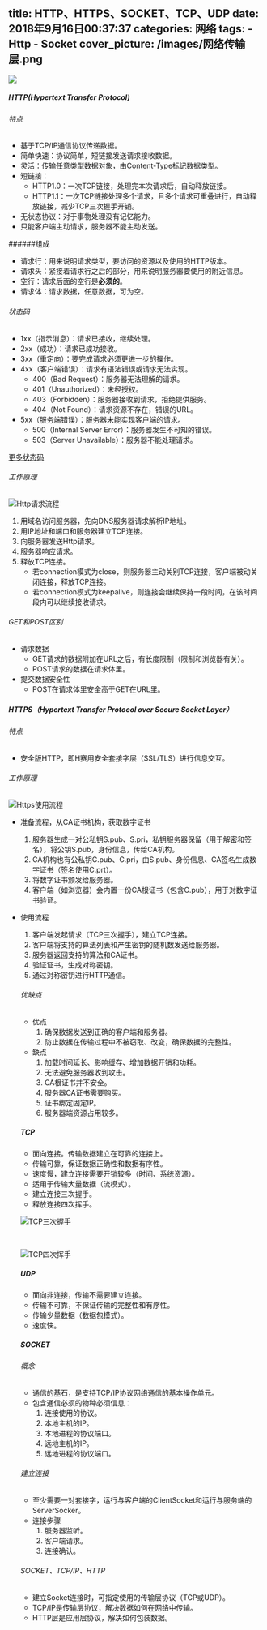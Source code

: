 title:  HTTP、HTTPS、SOCKET、TCP、UDP
date: 2018年9月16日00:37:37
categories: 网络
tags: 
	 - Http
	 - Socket
cover_picture: /images/网络传输层.png
---

![](https://upload-images.jianshu.io/upload_images/2088926-9234c2666a6a38af.png?imageMogr2/auto-orient/strip%7CimageView2/2/w/1240)

##### HTTP(Hypertext Transfer  Protocol)

###### 特点

- 基于TCP/IP通信协议传递数据。
- 简单快速：协议简单，短链接发送请求接收数据。
- 灵活：传输任意类型数据对象，由Content-Type标记数据类型。
- 短链接：
  - HTTP1.0：一次TCP链接，处理完本次请求后，自动释放链接。
  - HTTP1.1：一次TCP链接处理多个请求，且多个请求可重叠进行，自动释放链接，减少TCP三次握手开销。
- 无状态协议：对于事物处理没有记忆能力。
- 只能客户端主动请求，服务器不能主动发送。

######组成

- 请求行：用来说明请求类型，要访问的资源以及使用的HTTP版本。
- 请求头：紧接着请求行之后的部分，用来说明服务器要使用的附近信息。
- 空行：请求后面的空行是**必须的**。
- 请求体：请求数据，任意数据，可为空。

###### 状态码

- 1xx（指示消息）：请求已接收，继续处理。
- 2xx（成功）：请求已成功接收。
- 3xx（重定向）：要完成请求必须更进一步的操作。
- 4xx（客户端错误）：请求有语法错误或请求无法实现。
  - 400（Bad Request）：服务器无法理解的请求。
  - 401（Unauthorized）：未经授权。
  - 403（Forbidden）：服务器接收到请求，拒绝提供服务。
  - 404（Not Found）：请求资源不存在，错误的URL。
- 5xx（服务端错误）：服务器未能实现客户端的请求。
  - 500（Internal Server Error）：服务器发生不可知的错误。
  - 503（Server Unavailable）：服务器不能处理请求。

[更多状态码](http://www.runoob.com/http/http-status-codes.html)

###### 工作原理

![Http请求流程](https://upload-images.jianshu.io/upload_images/2088926-4bd1e598b150b219.png?imageMogr2/auto-orient/strip%7CimageView2/2/w/1240)

1. 用域名访问服务器，先向DNS服务器请求解析IP地址。
2. 用IP地址和端口和服务器建立TCP连接。
3. 向服务器发送Http请求。
4. 服务器响应请求。
5. 释放TCP连接。
   - 若connection模式为close，则服务器主动关别TCP连接，客户端被动关闭连接，释放TCP连接。
   - 若connection模式为keepalive，则连接会继续保持一段时间，在该时间段内可以继续接收请求。

###### GET和POST区别

- 请求数据
  - GET请求的数据附加在URL之后，有长度限制（限制和浏览器有关）。
  - POST请求的数据在请求体里。
- 提交数据安全性
  - POST在请求体里安全高于GET在URL里。

##### HTTPS（Hypertext Transfer Protocol over Secure Socket Layer）

###### 特点

- 安全版HTTP，即H赛用安全套接字层（SSL/TLS）进行信息交互。

###### 工作原理

![Https使用流程](https://upload-images.jianshu.io/upload_images/2088926-391d8f3c29e19102.png?imageMogr2/auto-orient/strip%7CimageView2/2/w/1240)

- 准备流程，从CA证书机构，获取数字证书

   1. 服务器生成一对公私钥S.pub、S.pri，私钥服务器保留（用于解密和签名），将公钥S.pub，身份信息，传给CA机构。
   2. CA机构也有公私钥C.pub、C.pri，由S.pub、身份信息、CA签名生成数字证书（签名使用C.prt）。
   3. 将数字证书颁发给服务器。
   4. 客户端（如浏览器）会内置一份CA根证书（包含C.pub），用于对数字证书验证。

- 使用流程

   1. 客户端发起请求（TCP三次握手），建立TCP连接。
   2. 客户端将支持的算法列表和产生密钥的随机数发送给服务器。
   3. 服务器返回支持的算法和CA证书。
   4. 验证证书，生成对称密钥。
   5. 通过对称密钥进行HTTP通信。

   ###### 优缺点

   - 优点
     1. 确保数据发送到正确的客户端和服务器。
     2. 防止数据在传输过程中不被窃取、改变，确保数据的完整性。
   - 缺点
     1. 加载时间延长、影响缓存、增加数据开销和功耗。
     2. 无法避免服务器收到攻击。
     3. CA根证书并不安全。
     4. 服务器CA证书需要购买。
     5. 证书绑定固定IP。
     6. 服务器端资源占用较多。

   ##### TCP

   - 面向连接。传输数据建立在可靠的连接上。
   - 传输可靠，保证数据正确性和数据有序性。
   - 速度慢，建立连接需要开销较多（时间、系统资源）。
   - 适用于传输大量数据（流模式）。
   - 建立连接三次握手。
   - 释放连接四次挥手。

   

   ![TCP三次握手](https://upload-images.jianshu.io/upload_images/2088926-01798594d6a21259.png?imageMogr2/auto-orient/strip%7CimageView2/2/w/1240)

   ​			

   ![TCP四次挥手](https://upload-images.jianshu.io/upload_images/2088926-12678e1437d7acf2.png?imageMogr2/auto-orient/strip%7CimageView2/2/w/1240)

   

   

   ##### UDP

   - 面向非连接，传输不需要建立连接。
   - 传输不可靠，不保证传输的完整性和有序性。
   - 传输少量数据（数据包模式）。
   - 速度快。

   ##### SOCKET

   ###### 概念

   - 通信的基石，是支持TCP/IP协议网络通信的基本操作单元。
   - 包含通信必须的物种必须信息：
     1. 连接使用的协议。
     2. 本地主机的IP。
     3. 本地进程的协议端口。
     4. 远地主机的IP。
     5. 远地进程的协议端口。

   ###### 建立连接

   - 至少需要一对套接字，运行与客户端的ClientSocket和运行与服务端的ServerSocker。
   - 连接步骤
     1. 服务器监听。
     2. 客户端请求。
     3. 连接确认。

   ###### SOCKET、TCP/IP、HTTP

   - 建立Socket连接时，可指定使用的传输层协议（TCP或UDP）。
   - TCP/IP是传输层协议，解决数据如何在网络中传输。
   - HTTP层是应用层协议，解决如何包装数据。

   

   

   